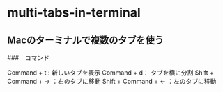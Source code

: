 # multi-tabs-in-terminal
## Macのターミナルで複数のタブを使う
###　コマンド

Command + t : 新しいタブを表示
Command + d： タブを横に分割
Shift + Command + → ：右のタブに移動
Shift + Command + ← ：左のタブに移動
